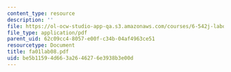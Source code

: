 ```yaml
---
content_type: resource
description: ''
file: https://ol-ocw-studio-app-qa.s3.amazonaws.com/courses/6-542j-laboratory-on-the-physiology-acoustics-and-perception-of-speech-fall-2005/be5b11594d663a2646276e3938b3e00d_fa01lab08.pdf
file_type: application/pdf
parent_uid: 62c09cc4-8057-e00f-c34b-04af4963ce51
resourcetype: Document
title: fa01lab08.pdf
uid: be5b1159-4d66-3a26-4627-6e3938b3e00d
---
```

